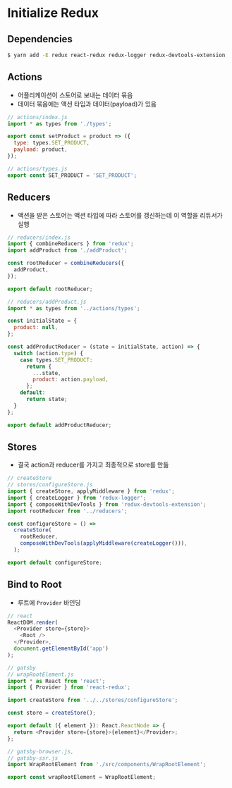 # Initialize Redux

## Dependencies
```bash
$ yarn add -E redux react-redux redux-logger redux-devtools-extension
```

## Actions
- 어플리케이션이 스토어로 보내는 데이터 묶음
- 데이터 묶음에는 액션 타입과 데이터(payload)가 있음

```js
// actions/index.js
import * as types from './types';

export const setProduct = product => ({
  type: types.SET_PRODUCT,
  payload: product,
});
```

```js
// actions/types.js
export const SET_PRODUCT = 'SET_PRODUCT';
```

## Reducers
- 액션을 받은 스토어는 액션 타입에 따라 스토어를 갱신하는데 이 역할을 리듀서가 실행

```js
// reducers/index.js
import { combineReducers } from 'redux';
import addProduct from './addProduct';

const rootReducer = combineReducers({
  addProduct,
});

export default rootReducer;
```

```js
// reducers/addProduct.js
import * as types from '../actions/types';

const initialState = {
  product: null,
};

const addProductReducer = (state = initialState, action) => {
  switch (action.type) {
    case types.SET_PRODUCT:
      return {
        ...state,
        product: action.payload,
      };
    default:
      return state;
  }
};

export default addProductReducer;
```

## Stores
- 결국 action과 reducer를 가지고 최종적으로 store를 만듦

```js
// createStore
// stores/configureStore.js
import { createStore, applyMiddleware } from 'redux';
import { createLogger } from 'redux-logger';
import { composeWithDevTools } from 'redux-devtools-extension';
import rootReducer from '../reducers';

const configureStore = () =>
  createStore(
    rootReducer,
    composeWithDevTools(applyMiddleware(createLogger())),
  );

export default configureStore;
```

## Bind to Root
- 루트에 `Provider` 바인딩
```js
// react
ReactDOM.render(
  <Provider store={store}>
    <Root />
  </Provider>,
  document.getElementById('app')
);
```

```js
// gatsby
// wrapRootElement.js
import * as React from 'react';
import { Provider } from 'react-redux';

import createStore from '../../stores/configureStore';

const store = createStore();

export default ({ element }): React.ReactNode => {
  return <Provider store={store}>{element}</Provider>;
};

// gatsby-browser.js,
// gatsby-ssr.js
import WrapRootElement from './src/components/WrapRootElement';

export const wrapRootElement = WrapRootElement;
```